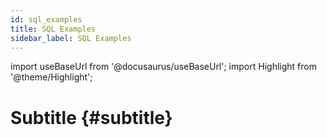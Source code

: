 ```yaml
---
id: sql_examples
title: SQL Examples
sidebar_label: SQL Examples
---
```

import useBaseUrl from '@docusaurus/useBaseUrl'; 
import Highlight from '@theme/Highlight';

# Subtitle {#subtitle}
